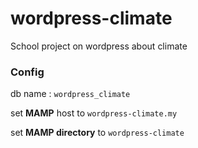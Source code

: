 # wordpress-climate
School project on wordpress about climate


### Config
db name : ``wordpress_climate``

set **MAMP** host to ``wordpress-climate.my``

set **MAMP directory** to ``wordpress-climate``